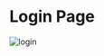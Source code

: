 # Login Page
![login](https://user-images.githubusercontent.com/75952553/130603091-df2c38b1-dc81-481f-a065-b40642c15546.PNG)
